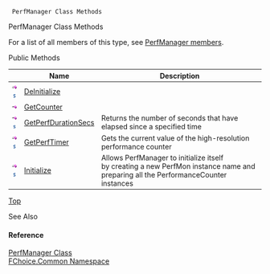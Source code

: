 ﻿     PerfManager Class Methods                                                   

PerfManager Class Methods

For a list of all members of this type, see [PerfManager members](FChoice.Common~FChoice.Common.PerfManager_members.md).

Public Methods

|   | Name | Description |
| --- | --- | --- |
| ![Public Method](dotnetimages/publicMethod.png)![static (Shared in Visual Basic)](dotnetimages/static.png) | [DeInitialize](FChoice.Common~FChoice.Common.PerfManager~DeInitialize.md) |   |
| ![Public Method](dotnetimages/publicMethod.png) | [GetCounter](FChoice.Common~FChoice.Common.PerfManager~GetCounter.md) |   |
| ![Public Method](dotnetimages/publicMethod.png)![static (Shared in Visual Basic)](dotnetimages/static.png) | [GetPerfDurationSecs](FChoice.Common~FChoice.Common.PerfManager~GetPerfDurationSecs.md) | Returns the number of seconds that have elapsed since a specified time   |
| ![Public Method](dotnetimages/publicMethod.png)![static (Shared in Visual Basic)](dotnetimages/static.png) | [GetPerfTimer](FChoice.Common~FChoice.Common.PerfManager~GetPerfTimer.md) | Gets the current value of the high-resolution performance counter   |
| ![Public Method](dotnetimages/publicMethod.png)![static (Shared in Visual Basic)](dotnetimages/static.png) | [Initialize](FChoice.Common~FChoice.Common.PerfManager~Initialize.md) | Allows PerfManager to initialize itself by creating a new PerfMon instance name and preparing all the PerformanceCounter instances   |

[Top](#top)

See Also

#### Reference

[PerfManager Class](FChoice.Common~FChoice.Common.PerfManager.md)  
[FChoice.Common Namespace](FChoice.Common~FChoice.Common_namespace.md)